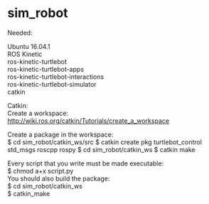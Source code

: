 # sim_robot

Needed:  

Ubuntu 16.04.1  
ROS Kinetic  
ros-kinetic-turtlebot  
ros-kinetic-turtlebot-apps  
ros-kinetic-turtlebot-interactions  
ros-kinetic-turtlebot-simulator  
catkin

Catkin:  
Create a workspace:  
http://wiki.ros.org/catkin/Tutorials/create_a_workspace  

Create a package in the workspace:  
$ cd sim_robot/catkin_ws/src
$ catkin create pkg turtlebot_control std_msgs roscpp rospy
$ cd sim_robot/catkin_ws
$ catkin make  

Every script that you write must be made executable:  
$ chmod a+x script.py  
You should also build the package:  
$ cd sim_robot/catkin_ws  
$ catkin_make

